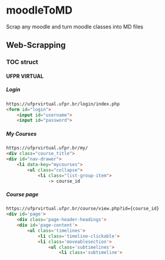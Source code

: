 # moodleToMD
Scrap any moodle and turn moodle classes into MD files

## Web-Scrapping
### TOC struct

#### UFPR VIRTUAL
##### Login
````html
https://ufprvirtual.ufpr.br/login/index.php
<form id="login">
    <input id="username">
    <input id="password">
````
##### My Courses
````html
https://ufprvirtual.ufpr.br/my/
<div class="course_title">
<div id="nav-drawer">
    <li data-key="mycourses">
        <ul class="collapse">
            <li class="list-group-item"> 
                -> course_id
````
##### Course page
```html
https://ufprvirtual.ufpr.br/course/view.php?id={course_id}
<div id='page'>
    <div class='page-header-headings'>
    <div id='page-content'>
        <ul class='timelines'>
            <li class='timeline-clickable'>
            <li class='moveablesection'>
                <ul class='subtimelines'>
                    <li class='subtimeline'>
```
